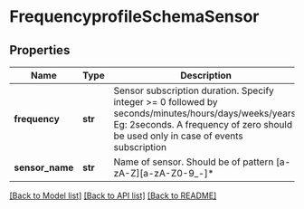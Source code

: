 # FrequencyprofileSchemaSensor

## Properties
Name | Type | Description | Notes
------------ | ------------- | ------------- | -------------
**frequency** | **str** | Sensor subscription duration. Specify integer &gt;&#x3D; 0 followed by seconds/minutes/hours/days/weeks/years. Eg: 2seconds. A frequency of zero should be used only in case of events subscription | 
**sensor_name** | **str** | Name of sensor. Should be of pattern [a-zA-Z][a-zA-Z0-9_-]* | 

[[Back to Model list]](../README.md#documentation-for-models) [[Back to API list]](../README.md#documentation-for-api-endpoints) [[Back to README]](../README.md)


